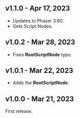 ## v1.1.0 - Apr 17, 2023

* Updates to Phaser 3.60.
* Gets Script Nodes.

## v1.0.2 - Mar 28, 2023

* Fixes **RootScriptNode** typo.

## v1.0.1 - Mar 22, 2023

* Adds the **RootScriptNode**.

## v1.0.0 - Mar 21, 2023

First release.
